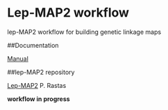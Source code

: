 # Lep-MAP2 workflow

lep-MAP2 workflow for building genetic linkage maps

##Documentation

[Manual](https://github.com/jleluyer/lepmap2_workflow)

##lep-MAP2 repository

[Lep-MAP2](https://sourceforge.net/projects/lepmap2/) P. Rastas

**workflow in progress**

